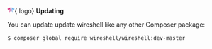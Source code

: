 ![Wireshell Logo](assets/img/favicon-16x16.png){.logo} **Updating**

You can update update wireshell like any other Composer package: 

```shell
$ composer global require wireshell/wireshell:dev-master
```
